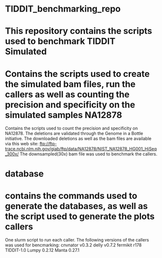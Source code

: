 # TIDDIT_benchmarking_repo
This repository contains the scripts used to benchmark TIDDIT
Simulated
=========
Contains the scripts used to create the simulated bam files, run the callers as well as counting the precision and specificity on the simulated samples
NA12878
=========
Contains the scripts used to count the precision and specificity on NA12878. The deletions are validated through the Genome in a Bottle initiative. The downloaded deletions as well as the bam files are available via this web site:
ftp://ftp-trace.ncbi.nlm.nih.gov/giab/ftp/data/NA12878/NIST_NA12878_HG001_HiSeq_300x/
The downsampled(30x) bam file was used to benchmark the callers.

database
=========
contains the commands used to generate the databases, as well as the script used to generate the plots
callers
=====
One slurm script to run each caller. The following versions of the callers was used for bencmarking:
cnvnator v0.3.2
delly  v0.7.2
fermikit r178
TIDDIT-1.0
Lumpy 0.2.12
Manta 0.27.1

